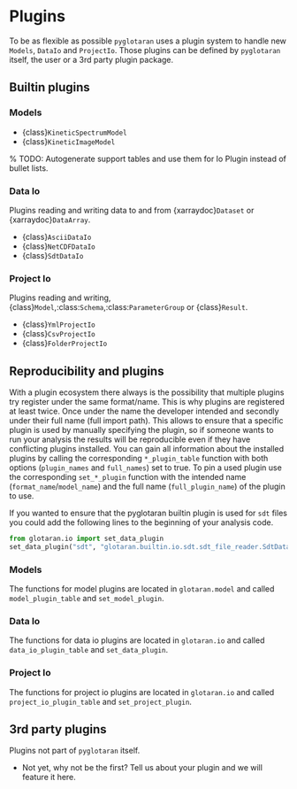 # Plugins

To be as flexible as possible `pyglotaran` uses a plugin system to handle new `Models`, `DataIo` and `ProjectIo`.
Those plugins can be defined by `pyglotaran` itself, the user or a 3rd party plugin package.

## Builtin plugins

### Models

- {class}`KineticSpectrumModel`
- {class}`KineticImageModel`

% TODO: Autogenerate support tables and use them for Io Plugin instead of bullet lists.

### Data Io

Plugins reading and writing data to and from {xarraydoc}`Dataset` or {xarraydoc}`DataArray`.

- {class}`AsciiDataIo`
- {class}`NetCDFDataIo`
- {class}`SdtDataIo`

### Project Io

Plugins reading and writing, {class}`Model`,:class:`Schema`,:class:`ParameterGroup` or {class}`Result`.

- {class}`YmlProjectIo`
- {class}`CsvProjectIo`
- {class}`FolderProjectIo`

## Reproducibility and plugins

With a plugin ecosystem there always is the possibility that multiple plugins try register under the same format/name.
This is why plugins are registered at least twice. Once under the name the developer intended and secondly
under their full name (full import path).
This allows to ensure that a specific plugin is used by manually specifying the plugin,
so if someone wants to run your analysis the results will be reproducible even if they have conflicting plugins installed.
You can gain all information about the installed plugins by calling the corresponding `*_plugin_table` function with both
options (`plugin_names` and `full_names`) set to true.
To pin a used plugin use the corresponding `set_*_plugin` function with the intended name (`format_name`/`model_name`)
and the full name (`full_plugin_name`) of the plugin to use.

If you wanted to ensure that the pyglotaran builtin plugin is used for `sdt` files you could add the following lines
to the beginning of your analysis code.

```python
from glotaran.io import set_data_plugin
set_data_plugin("sdt", "glotaran.builtin.io.sdt.sdt_file_reader.SdtDataIo_sdt")
```

### Models

The functions for model plugins are located in `glotaran.model` and called `model_plugin_table` and `set_model_plugin`.

### Data Io

The functions for data io plugins are located in `glotaran.io` and called `data_io_plugin_table` and `set_data_plugin`.

### Project Io

The functions for project io plugins are located in `glotaran.io` and called `project_io_plugin_table` and `set_project_plugin`.

## 3rd party plugins

Plugins not part of `pyglotaran` itself.

- Not yet, why not be the first? Tell us about your plugin and we will feature it here.
